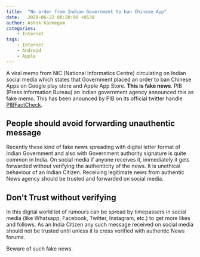 ```yaml
---
title:  "No order from Indian Government to ban Chinese App"
date:   2020-06-22 00:20:00 +0530
author: Ashok Karmegam
categories:
    - Internet
tags:
    - Internet
    - Android
    - Apple
---
```


A viral memo from NIC (National Informatics Centre) circulating on Indian
social media which states that Government placed an order to ban Chinese
Apps on Google play store and Apple App Store. **This is fake news**. PIB
(Press Information Bureau) an Indian government agency announced this
as fake memo. This has been anounced by PIB on its official twitter handle
[PIBFactCheck](https://twitter.com/PIBFactCheck/status/1273923942349041664).

## People should avoid forwarding unauthentic message
Recently these kind of fake news spreading with digital letter format of
Indian Government and also with Government authority signature is quite
common in India. On social media if anyone receives it, immediately it gets
forwarded without verifying the authenticity of the news. It is unethical
behaviour of an Indian Citizen. Receiving legitimate news from authentic News
agency should be trusted and forwarded on social media.

## Don't Trust without verifying
In this digital world lot of rumours can be spread by timepassers in social
media (like Whatsapp, Facebook, Twitter, Instagram, etc.) to get more likes
and follows. As an India Citizen any such message
received on social media should not be trusted until unless it is
cross verified with authentic News forums.

Beware of such fake news.
